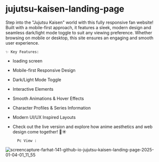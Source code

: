 # jujutsu-kaisen-landing-page

Step into the "Jujutsu Kaisen" world with this fully responsive fan website! Built with a mobile-first approach, it features a sleek, modern design and seamless dark/light mode toggle to suit any viewing preference. Whether browsing on mobile or desktop, this site ensures an engaging and smooth user experience.

    ✨ Key Features:
- loading screen
- Mobile-first Responsive Design
- Dark/Light Mode Toggle
- Interactive Elements
- Smooth Animations & Hover Effects
- Character Profiles & Series Information
- Modern UI/UX Inspired Layouts
- Check out the live version and explore how anime aesthetics and web design come together! 🌙☀️

        Pc View :
  
![screencapture-farhat-141-github-io-jujutsu-kaisen-landing-page-2025-01-04-01_11_55](https://github.com/user-attachments/assets/3954fa07-5b8b-4671-b0d6-f21f1515beae)
